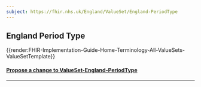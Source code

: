 ```yaml
---
subject: https://fhir.nhs.uk/England/ValueSet/England-PeriodType
---
```

## England Period Type

{{render:FHIR-Implementation-Guide-Home-Terminology-All-ValueSets-ValueSetTemplate}}

<div id="Feedback" class="tabcontent">
<h4><a href='https://simplifier.net/NHS-England-Implementation-Guide/ValueSet-England-PeriodType/~issues?level=File' target="_blank">Propose a change to ValueSet-England-PeriodType </a></h4>
</div>

---
